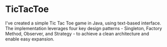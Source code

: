 # TicTacToe
I've created a simple Tic Tac Toe game in Java, using text-based interface. The implementation leverages four key design patterns - Singleton, Factory Method, Observer, and Strategy - to achieve a clean architecture and enable easy expansion.
